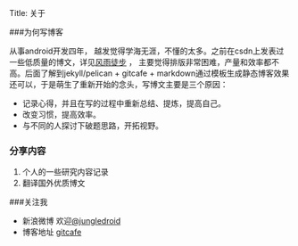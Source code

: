 Title: 关于

###为何写博客

从事android开发四年， 越发觉得学海无涯，不懂的太多。之前在csdn上发表过一些低质量的博文，详见[风雨徒步](http://blog.csdn.net/fengyutubu) ， 主要觉得排版非常困难，产量和效率都不高。后面了解到jekyll/pelican + gitcafe + markdown通过模板生成静态博客效果还可以，于是萌生了重新开始的念头，写博文主要是三个原因：

  - 记录心得，并且在写的过程中重新总结、提炼，提高自己。
  - 改变习惯，提高效率。
  - 与不同的人探讨下破题思路，开拓视野。


### 分享内容

1. 个人的一些研究内容记录
2. 翻译国外优质博文     

    

###关注我
   - 新浪微博 欢迎[@jungledroid](http://weibo.com/p/1005055741921914)
   - 博客地址 [gitcafe](http://jungledroid.gitcafe.io)  


<div class="empty-liquid">
<div class="top"></div>
</div>

